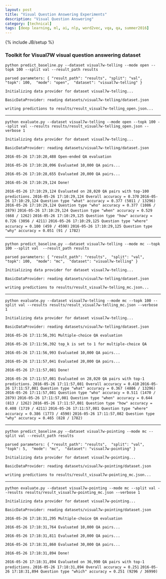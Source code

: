```yaml
---
layout: post
title: "Visual Question Answering Experiments"
description: "Visual Question Answering"
category: [technical]
tags: [deep learning, ml, ai, nlp, word2vec, vqa, qa, summer2016]
---
```

{% include JB/setup %}


### Toolkit for Visual7W visual question answering dataset



`python predict_baseline.py --dataset visual7w-telling --mode open --topk 100 --split val --result_path results`

`parsed parameters:
{
  "result_path": "results",
  "split": "val", 
  "topk": 100, 
  "mode": "open", 
  "dataset": "visual7w-telling"
}`

`Initializing data provider for dataset visual7w-telling...`

`BasicDataProvider: reading datasets/visual7w-telling/dataset.json`

`writing predictions to results/result_visual7w-telling_open.json...`

--- 

`python evaluate.py --dataset visual7w-telling --mode open --topk 100 --split val --results results/result_visual7w-telling_open.json --verbose 1`

`Initializing data provider for dataset visual7w-telling...`

`BasicDataProvider: reading datasets/visual7w-telling/dataset.json`

`2016-05-26 17:10:20,488 Open-ended QA evaluation`

`2016-05-26 17:10:28,096 Evaluated 10,000 QA pairs...`

`2016-05-26 17:10:28,655 Evaluated 20,000 QA pairs...`

`2016-05-26 17:10:29,124 Done!`

`2016-05-26 17:10:29,124 Evaluated on 28,020 QA pairs with top-100 predictions.`
`2016-05-26 17:10:29,124 Overall accuracy = 0.370`
`2016-05-26 17:10:29,124 Question type "what" accuracy = 0.377 (5011 / 13296)`
`2016-05-26 17:10:29,124 Question type "who" accuracy = 0.377 (1086 / 2879)`
`2016-05-26 17:10:29,124 Question type "when" accuracy = 0.529 (668 / 1262)`
`2016-05-26 17:10:29,125 Question type "how" accuracy = 0.726 (3056 / 4211)`
`2016-05-26 17:10:29,125 Question type "where" accuracy = 0.100 (459 / 4590)`
`2016-05-26 17:10:29,125 Question type "why" accuracy = 0.051 (91 / 1782)`

---

`python predict_baseline.py --dataset visual7w-telling --mode mc --topk 100 --split val  --result_path results`

`parsed parameters:
{
  "result_path": "results", 
  "split": "val", 
  "topk": 100, 
  "mode": "mc", 
  "dataset": "visual7w-telling"
}`

`Initializing data provider for dataset visual7w-telling...`

`BasicDataProvider: reading datasets/visual7w-telling/dataset.json`

`writing predictions to results/result_visual7w-telling_mc.json...`

--- 

`python evaluate.py --dataset visual7w-telling --mode mc --topk 100 --split val --results results/result_visual7w-telling_mc.json --verbose 1`

`Initializing data provider for dataset visual7w-telling...`

`BasicDataProvider: reading datasets/visual7w-telling/dataset.json`

`2016-05-26 17:11:56,391 Multiple-choice QA evaluation`

`2016-05-26 17:11:56,392 top_k is set to 1 for multiple-choice QA`

`2016-05-26 17:11:56,993 Evaluated 10,000 QA pairs...`

`2016-05-26 17:11:57,041 Evaluated 20,000 QA pairs...`

`2016-05-26 17:11:57,081 Done!`

`2016-05-26 17:11:57,081 Evaluated on 28,020 QA pairs with top-1 predictions.`
`2016-05-26 17:11:57,081 Overall accuracy = 0.410`
`2016-05-26 17:11:57,081 Question type "what" accuracy = 0.367 (4886 / 13296)`
`2016-05-26 17:11:57,081 Question type "who" accuracy = 0.511 (1470 / 2879)`
`2016-05-26 17:11:57,081 Question type "when" accuracy = 0.644 (813 / 1262)`
`2016-05-26 17:11:57,081 Question type "how" accuracy = 0.408 (1719 / 4211)`
`2016-05-26 17:11:57,081 Question type "where" accuracy = 0.386 (1773 / 4590)`
`2016-05-26 17:11:57,082 Question type "why" accuracy = 0.465 (828 / 1782)`

---

`python predict_baseline.py --dataset visual7w-pointing --mode mc --split val --result_path results`

`parsed parameters:
{
  "result_path": "results", 
  "split": "val", 
  "topk": 5, 
  "mode": "mc", 
  "dataset": "visual7w-pointing"
}`

`Initializing data provider for dataset visual7w-pointing...`

`BasicDataProvider: reading datasets/visual7w-pointing/dataset.json`

`writing predictions to results/result_visual7w-pointing_mc.json...`

---

`python evaluate.py --dataset visual7w-pointing --mode mc --split val --results results/result_visual7w-pointing_mc.json --verbose 1`

`Initializing data provider for dataset visual7w-pointing...`

`BasicDataProvider: reading datasets/visual7w-pointing/dataset.json`

`2016-05-26 17:18:31,295 Multiple-choice QA evaluation`

`2016-05-26 17:18:31,764 Evaluated 10,000 QA pairs...`

`2016-05-26 17:18:31,811 Evaluated 20,000 QA pairs...`

`2016-05-26 17:18:31,860 Evaluated 30,000 QA pairs...`

`2016-05-26 17:18:31,894 Done!`

`2016-05-26 17:18:31,894 Evaluated on 36,990 QA pairs with top-1 predictions.`
`2016-05-26 17:18:31,894 Overall accuracy = 0.251`
`2016-05-26 17:18:31,894 Question type "which" accuracy = 0.251 (9296 / 36990)`